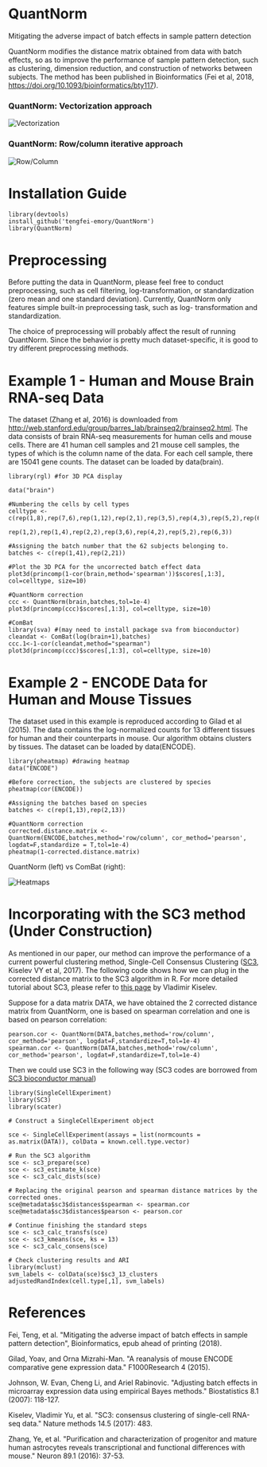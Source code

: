 # QuantNorm
Mitigating the adverse impact of batch effects in sample pattern detection

QuantNorm modifies the distance matrix obtained from data with batch effects, so as to improve the performance of sample pattern detection, such as clustering, dimension reduction, and construction of networks between subjects. The method has been published in Bioinformatics (Fei et al, 2018, https://doi.org/10.1093/bioinformatics/bty117).


### QuantNorm: Vectorization approach
![Vectorization](https://github.com/tengfei-emory/Image/blob/master/f4.png)



### QuantNorm: Row/column iterative approach
![Row/Column](https://github.com/tengfei-emory/Image/blob/master/f5_4.png)



# Installation Guide
```{r}
library(devtools)
install_github('tengfei-emory/QuantNorm')
library(QuantNorm)
```

# Preprocessing

Before putting the data in QuantNorm, please feel free to conduct preprocessing, such as cell filtering, log-transformation, or standardization (zero mean and one standard deviation). Currently, QuantNorm only features simple built-in preprocessing task, such as log- transformation and standardization. 

The choice of preprocessing will probably affect the result of running QuantNorm. Since the behavior is pretty much dataset-specific, it is good to try different preprocessing methods.


# Example 1 - Human and Mouse Brain RNA-seq Data

The dataset (Zhang et al, 2016) is downloaded from http://web.stanford.edu/group/barres_lab/brainseq2/brainseq2.html. The data consists of brain RNA-seq measurements for human cells and mouse cells. There are 41 human cell samples and 21 mouse cell samples, the types of which is the column name of the data. For each cell sample, there are 15041 gene counts. The dataset can be loaded by data(brain).

```{r}
library(rgl) #for 3D PCA display

data("brain")

#Numbering the cells by cell types
celltype <- c(rep(1,8),rep(7,6),rep(1,12),rep(2,1),rep(3,5),rep(4,3),rep(5,2),rep(6,4),
              rep(1,2),rep(1,4),rep(2,2),rep(3,6),rep(4,2),rep(5,2),rep(6,3))

#Assigning the batch number that the 62 subjects belonging to.
batches <- c(rep(1,41),rep(2,21))

#Plot the 3D PCA for the uncorrected batch effect data
plot3d(princomp(1-cor(brain,method='spearman'))$scores[,1:3], col=celltype, size=10)

#QuantNorm correction
ccc <- QuantNorm(brain,batches,tol=1e-4)
plot3d(princomp(ccc)$scores[,1:3], col=celltype, size=10)

#ComBat
library(sva) #(may need to install package sva from bioconductor)
cleandat <- ComBat(log(brain+1),batches)
ccc.1<-1-cor(cleandat,method="spearman")
plot3d(princomp(ccc)$scores[,1:3], col=celltype, size=10)
```

# Example 2 - ENCODE Data for Human and Mouse Tissues
The dataset used in this example is reproduced according to Gilad et al (2015). The data contains the log-normalized counts for 13 different tissues for human and their counterparts in mouse. Our algorithm obtains clusters by tissues. The dataset can be loaded by data(ENCODE).

```{r}
library(pheatmap) #drawing heatmap
data("ENCODE")

#Before correction, the subjects are clustered by species
pheatmap(cor(ENCODE))

#Assigning the batches based on species
batches <- c(rep(1,13),rep(2,13))

#QuantNorm correction
corrected.distance.matrix <- QuantNorm(ENCODE,batches,method='row/column', cor_method='pearson', logdat=F,standardize = T,tol=1e-4)
pheatmap(1-corrected.distance.matrix)
```
QuantNorm (left) vs ComBat (right):

![Heatmaps](https://github.com/tengfei-emory/Image/blob/master/f7.png)

# Incorporating with the SC3 method (Under Construction)

As mentioned in our paper, our method can improve the performance of a current powerful clustering method, Single-Cell Consensus Clustering ([SC3](http://www.bioconductor.org/packages/release/bioc/html/SC3.html), Kiselev VY et al, 2017). The following code shows how we can plug in the corrected distance matrix to the SC3 algorithm in R. For more detailed tutorial about SC3, please refer to [this page](http://www.bioconductor.org/packages/release/bioc/vignettes/SC3/inst/doc/SC3.html) by Vladimir Kiselev.

Suppose for a data matrix DATA, we have obtained the 2 corrected distance matrix from QuantNorm, one is based on spearman correlation and one is based on pearson correlation:

```{r}
pearson.cor <- QuantNorm(DATA,batches,method='row/column', cor_method='pearson', logdat=F,standardize=T,tol=1e-4)
spearman.cor <- QuantNorm(DATA,batches,method='row/column', cor_method='pearson', logdat=F,standardize=T,tol=1e-4)
```
Then we could use SC3 in the following way (SC3 codes are borrowed from [SC3 bioconductor manual](http://www.bioconductor.org/packages/release/bioc/vignettes/SC3/inst/doc/SC3.html#singlecellexperiment-qc-and-scater)) 

```{r}
library(SingleCellExperiment)
library(SC3)
library(scater)

# Construct a SingleCellExperiment object

sce <- SingleCellExperiment(assays = list(normcounts = as.matrix(DATA)), colData = known.cell.type.vector)

# Run the SC3 algorithm
sce <- sc3_prepare(sce)
sce <- sc3_estimate_k(sce)
sce <- sc3_calc_dists(sce)

# Replacing the original pearson and spearman distance matrices by the corrected ones.
sce@metadata$sc3$distances$spearman <- spearman.cor
sce@metadata$sc3$distances$pearson <- pearson.cor

# Continue finishing the standard steps
sce <- sc3_calc_transfs(sce)
sce <- sc3_kmeans(sce, ks = 13)
sce <- sc3_calc_consens(sce)

# Check clustering results and ARI
library(mclust)
svm_labels <- colData(sce)$sc3_13_clusters
adjustedRandIndex(cell.type[,1], svm_labels)
```

# References

Fei, Teng, et al. "Mitigating the adverse impact of batch effects in sample pattern detection", Bioinformatics, epub ahead of printing (2018).

Gilad, Yoav, and Orna Mizrahi-Man. "A reanalysis of mouse ENCODE comparative gene expression data." F1000Research 4 (2015).

Johnson, W. Evan, Cheng Li, and Ariel Rabinovic. "Adjusting batch effects in microarray expression data using empirical Bayes methods." Biostatistics 8.1 (2007): 118-127.

Kiselev, Vladimir Yu, et al. "SC3: consensus clustering of single-cell RNA-seq data." Nature methods 14.5 (2017): 483.

Zhang, Ye, et al. "Purification and characterization of progenitor and mature human astrocytes reveals transcriptional and functional differences with mouse." Neuron 89.1 (2016): 37-53.



